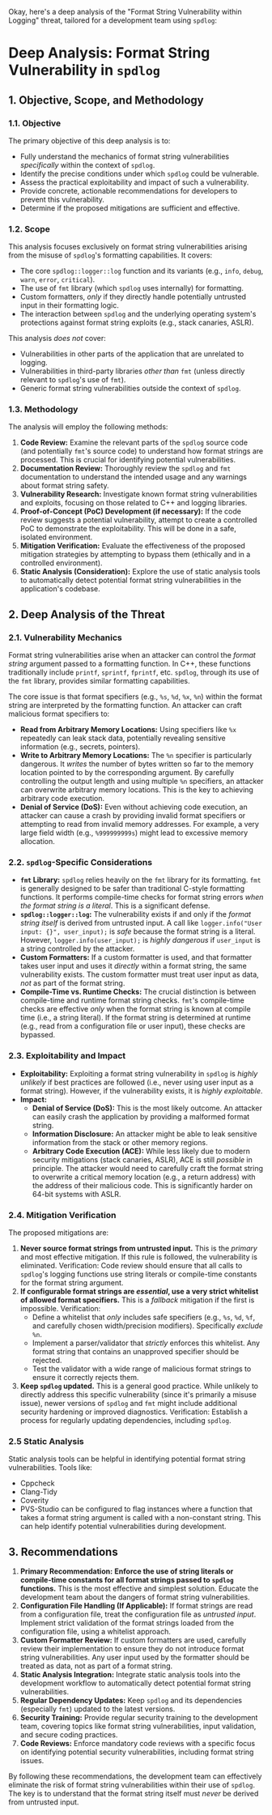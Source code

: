 Okay, here's a deep analysis of the "Format String Vulnerability within Logging" threat, tailored for a development team using `spdlog`:

# Deep Analysis: Format String Vulnerability in `spdlog`

## 1. Objective, Scope, and Methodology

### 1.1. Objective

The primary objective of this deep analysis is to:

*   Fully understand the mechanics of format string vulnerabilities *specifically* within the context of `spdlog`.
*   Identify the precise conditions under which `spdlog` could be vulnerable.
*   Assess the practical exploitability and impact of such a vulnerability.
*   Provide concrete, actionable recommendations for developers to prevent this vulnerability.
*   Determine if the proposed mitigations are sufficient and effective.

### 1.2. Scope

This analysis focuses exclusively on format string vulnerabilities arising from the misuse of `spdlog`'s formatting capabilities.  It covers:

*   The core `spdlog::logger::log` function and its variants (e.g., `info`, `debug`, `warn`, `error`, `critical`).
*   The use of `fmt` library (which `spdlog` uses internally) for formatting.
*   Custom formatters, *only* if they directly handle potentially untrusted input in their formatting logic.
*   The interaction between `spdlog` and the underlying operating system's protections against format string exploits (e.g., stack canaries, ASLR).

This analysis *does not* cover:

*   Vulnerabilities in other parts of the application that are unrelated to logging.
*   Vulnerabilities in third-party libraries *other than* `fmt` (unless directly relevant to `spdlog`'s use of `fmt`).
*   Generic format string vulnerabilities outside the context of `spdlog`.

### 1.3. Methodology

The analysis will employ the following methods:

1.  **Code Review:**  Examine the relevant parts of the `spdlog` source code (and potentially `fmt`'s source code) to understand how format strings are processed.  This is crucial for identifying potential vulnerabilities.
2.  **Documentation Review:**  Thoroughly review the `spdlog` and `fmt` documentation to understand the intended usage and any warnings about format string safety.
3.  **Vulnerability Research:**  Investigate known format string vulnerabilities and exploits, focusing on those related to C++ and logging libraries.
4.  **Proof-of-Concept (PoC) Development (if necessary):**  If the code review suggests a potential vulnerability, attempt to create a controlled PoC to demonstrate the exploitability.  This will be done in a safe, isolated environment.
5.  **Mitigation Verification:**  Evaluate the effectiveness of the proposed mitigation strategies by attempting to bypass them (ethically and in a controlled environment).
6.  **Static Analysis (Consideration):** Explore the use of static analysis tools to automatically detect potential format string vulnerabilities in the application's codebase.

## 2. Deep Analysis of the Threat

### 2.1. Vulnerability Mechanics

Format string vulnerabilities arise when an attacker can control the *format string* argument passed to a formatting function.  In C++, these functions traditionally include `printf`, `sprintf`, `fprintf`, etc.  `spdlog`, through its use of the `fmt` library, provides similar formatting capabilities.

The core issue is that format specifiers (e.g., `%s`, `%d`, `%x`, `%n`) within the format string are interpreted by the formatting function.  An attacker can craft malicious format specifiers to:

*   **Read from Arbitrary Memory Locations:**  Using specifiers like `%x` repeatedly can leak stack data, potentially revealing sensitive information (e.g., secrets, pointers).
*   **Write to Arbitrary Memory Locations:**  The `%n` specifier is particularly dangerous. It *writes* the number of bytes written so far to the memory location pointed to by the corresponding argument.  By carefully controlling the output length and using multiple `%n` specifiers, an attacker can overwrite arbitrary memory locations.  This is the key to achieving arbitrary code execution.
*   **Denial of Service (DoS):**  Even without achieving code execution, an attacker can cause a crash by providing invalid format specifiers or attempting to read from invalid memory addresses.  For example, a very large field width (e.g., `%999999999s`) might lead to excessive memory allocation.

### 2.2. `spdlog`-Specific Considerations

*   **`fmt` Library:** `spdlog` relies heavily on the `fmt` library for its formatting.  `fmt` is generally designed to be safer than traditional C-style formatting functions.  It performs compile-time checks for format string errors *when the format string is a literal*.  This is a significant defense.
*   **`spdlog::logger::log`:** The vulnerability exists if and only if the *format string itself* is derived from untrusted input.  A call like `logger.info("User input: {}", user_input);` is *safe* because the format string is a literal.  However, `logger.info(user_input);` is *highly dangerous* if `user_input` is a string controlled by the attacker.
*   **Custom Formatters:** If a custom formatter is used, and that formatter takes user input and uses it *directly* within a format string, the same vulnerability exists.  The custom formatter must treat user input as data, *not* as part of the format string.
*   **Compile-Time vs. Runtime Checks:** The crucial distinction is between compile-time and runtime format string checks.  `fmt`'s compile-time checks are effective *only* when the format string is known at compile time (i.e., a string literal).  If the format string is determined at runtime (e.g., read from a configuration file or user input), these checks are bypassed.

### 2.3. Exploitability and Impact

*   **Exploitability:**  Exploiting a format string vulnerability in `spdlog` is *highly unlikely* if best practices are followed (i.e., never using user input as a format string).  However, if the vulnerability exists, it is *highly exploitable*.
*   **Impact:**
    *   **Denial of Service (DoS):**  This is the most likely outcome.  An attacker can easily crash the application by providing a malformed format string.
    *   **Information Disclosure:**  An attacker might be able to leak sensitive information from the stack or other memory regions.
    *   **Arbitrary Code Execution (ACE):**  While less likely due to modern security mitigations (stack canaries, ASLR), ACE is still *possible* in principle.  The attacker would need to carefully craft the format string to overwrite a critical memory location (e.g., a return address) with the address of their malicious code.  This is significantly harder on 64-bit systems with ASLR.

### 2.4. Mitigation Verification

The proposed mitigations are:

1.  **Never source format strings from untrusted input.**  This is the *primary* and most effective mitigation.  If this rule is followed, the vulnerability is eliminated.  Verification: Code review should ensure that all calls to `spdlog`'s logging functions use string literals or compile-time constants for the format string argument.
2.  **If configurable format strings are *essential*, use a very strict whitelist of allowed format specifiers.** This is a *fallback* mitigation if the first is impossible.  Verification:
    *   Define a whitelist that *only* includes safe specifiers (e.g., `%s`, `%d`, `%f`, and carefully chosen width/precision modifiers).  Specifically *exclude* `%n`.
    *   Implement a parser/validator that *strictly* enforces this whitelist.  Any format string that contains an unapproved specifier should be rejected.
    *   Test the validator with a wide range of malicious format strings to ensure it correctly rejects them.
3.  **Keep `spdlog` updated.**  This is a general good practice.  While unlikely to directly address this specific vulnerability (since it's primarily a misuse issue), newer versions of `spdlog` and `fmt` might include additional security hardening or improved diagnostics. Verification:  Establish a process for regularly updating dependencies, including `spdlog`.

### 2.5 Static Analysis

Static analysis tools can be helpful in identifying potential format string vulnerabilities. Tools like:
* Cppcheck
* Clang-Tidy
* Coverity
* PVS-Studio
can be configured to flag instances where a function that takes a format string argument is called with a non-constant string. This can help identify potential vulnerabilities during development.

## 3. Recommendations

1.  **Primary Recommendation:**  **Enforce the use of string literals or compile-time constants for all format strings passed to `spdlog` functions.**  This is the most effective and simplest solution.  Educate the development team about the dangers of format string vulnerabilities.
2.  **Configuration File Handling (If Applicable):** If format strings are read from a configuration file, treat the configuration file as *untrusted input*.  Implement strict validation of the format strings loaded from the configuration file, using a whitelist approach.
3.  **Custom Formatter Review:**  If custom formatters are used, carefully review their implementation to ensure they do not introduce format string vulnerabilities.  Any user input used by the formatter should be treated as data, not as part of a format string.
4.  **Static Analysis Integration:** Integrate static analysis tools into the development workflow to automatically detect potential format string vulnerabilities.
5.  **Regular Dependency Updates:**  Keep `spdlog` and its dependencies (especially `fmt`) updated to the latest versions.
6.  **Security Training:** Provide regular security training to the development team, covering topics like format string vulnerabilities, input validation, and secure coding practices.
7. **Code Reviews:** Enforce mandatory code reviews with a specific focus on identifying potential security vulnerabilities, including format string issues.

By following these recommendations, the development team can effectively eliminate the risk of format string vulnerabilities within their use of `spdlog`. The key is to understand that the format string itself must *never* be derived from untrusted input.